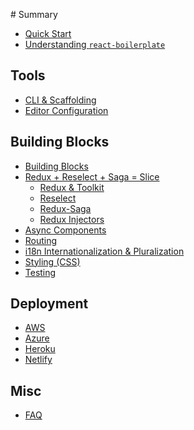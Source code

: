 ‌# Summary​

- [Quick Start](quick-start.md)
- [Understanding `react-boilerplate`](understanding-react-boilerplate.md)

## Tools

- [CLI & Scaffolding](tools/commands.md)
- [Editor Configuration](tools/editors.md)

## Building Blocks

- [Building Blocks](building-blocks/README.md)
- [Redux + Reselect + Saga = Slice](<(building-blocks/slice/README.md)>)
  - [Redux & Toolkit](building-blocks/redux-toolkit.md)
  - [Reselect](building-blocks/reselect.md)
  - [Redux-Saga](building-blocks/redux-saga.md)
  - [Redux Injectors](building-blocks/redux-injectors.md)
- [Async Components](building-blocks/async-components.md)
- [Routing](building-blocks/routing.md)
- [i18n Internationalization & Pluralization](building-blocks/i18n.md)
- [Styling (CSS)](building-blocks/css.md)
- [Testing](building-blocks/testing.md)

## Deployment

- [AWS](deployment/aws.md)
- [Azure](deployment/azure.md)
- [Heroku](deployment/heroku.md)
- [Netlify](deployment/netlify.md)

## Misc

- [FAQ](misc/faq.md)
